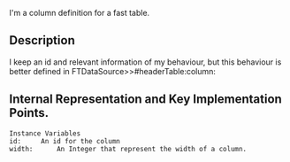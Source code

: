 I'm a column definition for a fast  table.Description ------------------ I keep an id and relevant information of my behaviour, but this behaviour is better defined in FTDataSource>>#headerTable:column: Internal Representation and Key Implementation Points.-----------------    Instance Variables	id:		An id for the column	width:		An Integer that represent the width of a column.